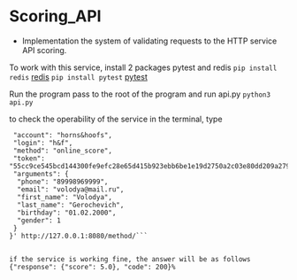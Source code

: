 # Scoring_API

* Implementation  the system of validating requests to the HTTP service API scoring.

To work with this service, install 2 packages pytest and redis
`pip install redis`
[redis](https://redis.io/)
`pip install pytest`
[pytest](https://docs.pytest.org/en/7.4.x/)

Run the program pass to the root of the program and run api.py
`python3 api.py`

to check the operability of the service in the terminal, type

```curl -X POST -H "Content-Type: application/json" -d '{
 "account": "horns&hoofs",
 "login": "h&f",
 "method": "online_score",
 "token": "55cc9ce545bcd144300fe9efc28e65d415b923ebb6be1e19d2750a2c03e80dd209a27954dca045e5bb12418e7d89b6d718a9e35af34e14e1d5bcd5a08f21fc95",
 "arguments": {
  "phone": "89998969999",
  "email": "volodya@mail.ru",
  "first_name": "Volodya",
  "last_name": "Gerochevich",
  "birthday": "01.02.2000",
  "gender": 1
 }
}' http://127.0.0.1:8080/method/```


if the service is working fine, the answer will be as follows
{"response": {"score": 5.0}, "code": 200}%
